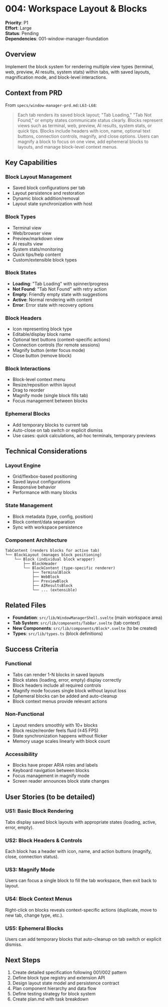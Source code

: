 # 004: Workspace Layout & Blocks

**Priority**: P1  
**Effort**: Large  
**Status**: Pending  
**Dependencies**: 001-window-manager-foundation

## Overview

Implement the block system for rendering multiple view types (terminal, web, preview, AI results, system stats) within tabs, with saved layouts, magnification mode, and block-level interactions.

## Context from PRD

From `specs/window-manager-prd.md:L63-L68`:

> Each tab renders its saved block layout; "Tab Loading," "Tab Not Found," or empty states communicate status clearly.
> Blocks represent views such as terminal, web, preview, AI results, system stats, or quick tips.
> Blocks include headers with icon, name, optional text buttons, connection controls, magnify, and close options.
> Users can magnify a block to focus on one view, add ephemeral blocks to layouts, and manage block-level context menus.

## Key Capabilities

### Block Layout Management

- Saved block configurations per tab
- Layout persistence and restoration
- Dynamic block addition/removal
- Layout state synchronization with host

### Block Types

- Terminal view
- Web/browser view
- Preview/markdown view
- AI results view
- System stats/monitoring
- Quick tips/help content
- Custom/extensible block types

### Block States

- **Loading**: "Tab Loading" with spinner/progress
- **Not Found**: "Tab Not Found" with retry action
- **Empty**: Friendly empty state with suggestions
- **Active**: Normal rendering with content
- **Error**: Error state with recovery options

### Block Headers

- Icon representing block type
- Editable/display block name
- Optional text buttons (context-specific actions)
- Connection controls (for remote sessions)
- Magnify button (enter focus mode)
- Close button (remove block)

### Block Interactions

- Block-level context menu
- Resize/reposition within layout
- Drag to reorder
- Magnify mode (single block fills tab)
- Focus management between blocks

### Ephemeral Blocks

- Add temporary blocks to current tab
- Auto-close on tab switch or explicit dismiss
- Use cases: quick calculations, ad-hoc terminals, temporary previews

## Technical Considerations

### Layout Engine

- Grid/flexbox-based positioning
- Saved layout configurations
- Responsive behavior
- Performance with many blocks

### State Management

- Block metadata (type, config, position)
- Block content/data separation
- Sync with workspace persistence

### Component Architecture

```
TabContent (renders blocks for active tab)
└── BlockLayout (manages block positioning)
    └── Block (individual block wrapper)
        ├── BlockHeader
        └── BlockContent (type-specific renderer)
            ├── TerminalBlock
            ├── WebBlock
            ├── PreviewBlock
            ├── AIResultsBlock
            └── ... (extensible)
```

## Related Files

- **Foundation**: `src/lib/WindowManagerShell.svelte` (main workspace area)
- **Tab System**: `src/lib/components/TabBar.svelte` (tab context)
- **New Components**: `src/lib/components/Block*.svelte` (to be created)
- **Types**: `src/lib/types.ts` (block definitions)

## Success Criteria

### Functional

- Tabs can render 1-N blocks in saved layouts
- Block states (loading, error, empty) display correctly
- Block headers include all required controls
- Magnify mode focuses single block without layout loss
- Ephemeral blocks can be added and auto-cleanup
- Block context menus provide relevant actions

### Non-Functional

- Layout renders smoothly with 10+ blocks
- Block resize/reorder feels fluid (≥45 FPS)
- State synchronization happens without flicker
- Memory usage scales linearly with block count

### Accessibility

- Blocks have proper ARIA roles and labels
- Keyboard navigation between blocks
- Focus management in magnify mode
- Screen reader announces block state changes

## User Stories (to be detailed)

### US1: Basic Block Rendering

Tabs display saved block layouts with appropriate states (loading, active, error, empty).

### US2: Block Headers & Controls

Each block has a header with icon, name, and action buttons (magnify, close, connection status).

### US3: Magnify Mode

Users can focus a single block to fill the tab workspace, then exit back to layout.

### US4: Block Context Menus

Right-click on blocks reveals context-specific actions (duplicate, move to new tab, change type, etc.).

### US5: Ephemeral Blocks

Users can add temporary blocks that auto-cleanup on tab switch or explicit dismiss.

## Next Steps

1. Create detailed specification following 001/002 pattern
2. Define block type registry and extension API
3. Design layout state model and persistence contract
4. Plan component hierarchy and data flow
5. Define testing strategy for block system
6. Create plan.md with task breakdown
